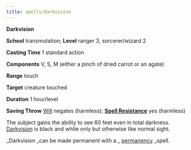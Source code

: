 ```yaml
---
title: spells/darkvision
---
```

 **Darkvision**

**School** transmutation; **Level** ranger 3, sorcerer/wizard 2

**Casting Time** 1 standard action

**Components** V, S, M (either a pinch of dried carrot or an agate)

**Range** touch

**Target** creature touched

**Duration** 1 hour/level

**Saving Throw** [Will](../combat#_will) negates (harmless); **[Spell Resistance](../glossary#_spell-resistance)** yes (harmless)

The subject gains the ability to see 60 feet even in total darkness. [Darkvision](../glossary#_darkvision) is black and white only but otherwise like normal sight.

_Darkvision _can be made permanent with a _ [permanency](permanency#_permanency) _spell.

